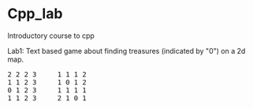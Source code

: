 # Cpp_lab
Introductory course to cpp

Lab1:
Text based game about finding treasures (indicated by "0") on a 2d map.
<pre>
2 2 2 3     1 1 1 2 
1 1 2 3     1 0 1 2 
0 1 2 3     1 1 1 1 
1 1 2 3     2 1 0 1
</pre>
